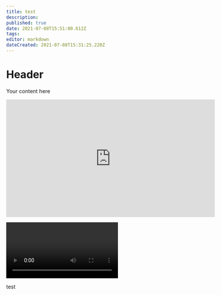```yaml
---
title: test
description: 
published: true
date: 2021-07-08T15:51:00.612Z
tags: 
editor: markdown
dateCreated: 2021-07-08T15:31:25.220Z
---
```


# Header

Your content here

<iframe width="560" height="315" src="https://www.youtube.com/embed/kzmvwc2q_z0" title="YouTube video player" frameborder="0" allow="accelerometer; autoplay; clipboard-write; encrypted-media; gyroscope; picture-in-picture" allowfullscreen></iframe>

<video>https://www.youtube.com/watch?v=Cisg9bLhLkk</video>

test